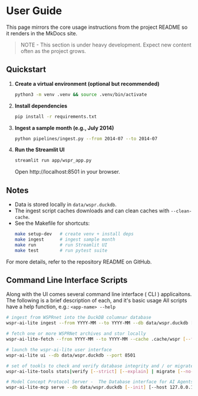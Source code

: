 # User Guide

This page mirrors the core usage instructions from the project README so it renders in the MkDocs site.

> NOTE - This section is under heavy development. Expect new content often as the project grows.

## Quickstart

1. **Create a virtual environment (optional but recommended)**
   ```bash
   python3 -m venv .venv && source .venv/bin/activate
   ```

2. **Install dependencies**
   ```bash
   pip install -r requirements.txt
   ```

3. **Ingest a sample month (e.g., July 2014)**
   ```bash
   python pipelines/ingest.py --from 2014-07 --to 2014-07
   ```

4. **Run the Streamlit UI**
   ```bash
   streamlit run app/wspr_app.py
   ```
   Open http://localhost:8501 in your browser.

## Notes

- Data is stored locally in `data/wspr.duckdb`.
- The ingest script caches downloads and can clean caches with `--clean-cache`.
- See the Makefile for shortcuts:
  ```bash
  make setup-dev   # create venv + install deps
  make ingest      # ingest sample month
  make run         # run Streamlit UI
  make test        # run pytest suite
  ```

For more details, refer to the repository README on GitHub.

## Command Line Interface Scripts

Along with the UI comes several command line interface ( CLI ) applicaitons. The following is a brief description of each, and it's basic usage
All scripts have a help function, e.g.: `<app-name> --help`

```bash
# ingest from WSPRnet into the DuckDB columnar database
wspr-ai-lite ingest --from YYYY-MM --to YYYY-MM --db data/wspr.duckdb [--cache .cache/wspr] [--offline]

# fetch one or more WSPRNet archives and stor locally
wspr-ai-lite-fetch --from YYYY-MM --to YYYY-MM --cache .cache/wspr [--force]

# launch the wspr-ai-lite user interface
wspr-ai-lite ui --db data/wspr.duckdb --port 8501

# set of tookls to check and verify database integrity and / or migrate from one schema to the standard
wspr-ai-lite-tools stats|verify [--strict] [--explain] | migrate [--no-backup]

# Model Concept Protocol Server -  The Database interface for AI Agents
wspr-ai-lite-mcp serve --db data/wspr.duckdb [--init] [--host 127.0.0.1] [--port 8765]
```
